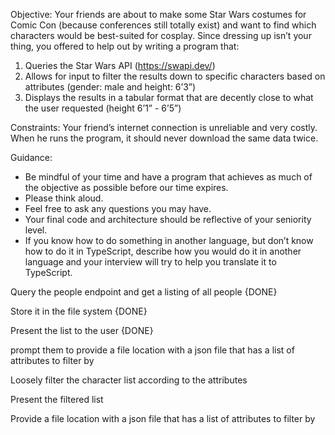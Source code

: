 Objective:
Your friends are about to make some Star Wars costumes for Comic Con (because conferences still totally exist) and want to find which characters would be best-suited for cosplay. Since dressing up isn’t your thing, you offered to help out by writing a program that:
1) Queries the Star Wars API (https://swapi.dev/)
2) Allows for input to filter the results down to specific characters based on attributes (gender: male and height: 6’3”)
3) Displays the results in a tabular format that are decently close to what the user requested (height 6’1” - 6’5”)

Constraints:
Your friend’s internet connection is unreliable and very costly. When he runs the program, it should never download the same data twice.

Guidance:
* Be mindful of your time and have a program that achieves as much of the objective as possible before our time expires.
* Please think aloud.
* Feel free to ask any questions you may have.
* Your final code and architecture should be reflective of your seniority level.
* If you know how to do something in another language, but don’t know how to do it in TypeScript, describe how you would do it in another language and your interview will try to help you translate it to TypeScript.




Query the people endpoint and get a listing of all people {DONE}

Store it in the file system {DONE}

Present the list to the user {DONE}

prompt them to provide a file location with a json file that has a list of attributes to filter by 

Loosely filter the character list according to the attributes 

Present the filtered list 

Provide a file location with a json file that has a list of attributes to filter by

